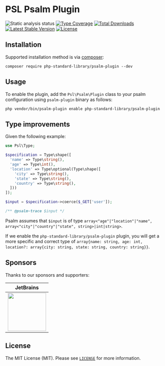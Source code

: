 # PSL Psalm Plugin

![Static analysis status](https://github.com/php-standard-library/psalm-plugin/workflows/static%20analysis/badge.svg)
[![Type Coverage](https://shepherd.dev/github/php-standard-library/psalm-plugin/coverage.svg)](https://shepherd.dev/github/php-standard-library/psalm-plugin)
[![Total Downloads](https://poser.pugx.org/php-standard-library/psalm-plugin/d/total.svg)](https://packagist.org/packages/php-standard-library/psalm-plugin)
[![Latest Stable Version](https://poser.pugx.org/php-standard-library/psalm-plugin/v/stable.svg)](https://packagist.org/packages/php-standard-library/psalm-plugin)
[![License](https://poser.pugx.org/php-standard-library/psalm-plugin/license.svg)](https://packagist.org/packages/php-standard-library/psalm-plugin)

## Installation

Supported installation method is via [composer](https://getcomposer.org):

```shell
composer require php-standard-library/psalm-plugin --dev
```

## Usage

To enable the plugin, add the `Psl\Psalm\Plugin` class to your psalm configuration using `psalm-plugin` binary as follows:

```shell
php vendor/bin/psalm-plugin enable php-standard-library/psalm-plugin
```

## Type improvements

Given the following example:

```php
use Psl\Type;

$specification = Type\shape([
  'name' => Type\string(),
  'age' => Type\int(),
  'location' => Type\optional(Type\shape([
    'city' => Type\string(),
    'state' => Type\string(),
    'country' => Type\string(),
  ]))
]);

$input = $specification->coerce($_GET['user']);

/** @psalm-trace $input */
```

Psalm assumes that `$input` is of type `array<"age"|"location"|"name", array<"city"|"country"|"state", string>|int|string>`.

If we enable the `php-standard-library/psalm-plugin` plugin, you will get a more specific
and correct type of `array{name: string, age: int, location?: array{city: string, state: string, country: string}}`.

## Sponsors

Thanks to our sponsors and supporters:

| JetBrains |
|---|
| <a href="https://www.jetbrains.com/?from=PSL ( PHP Standard Library )" title="JetBrains" target="_blank"><img src="https://res.cloudinary.com/azjezz/image/upload/v1599239910/jetbrains_qnyb0o.png" height="120" /></a> |

## License

The MIT License (MIT). Please see [`LICENSE`](./LICENSE) for more information.

